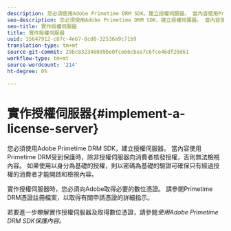 ```yaml
---
description: 您必須使用Adobe Primetime DRM SDK，建立授權伺服器。 當內容使用Primetime DRM受到保護時，除非授權伺服器向消費者核發授權，否則無法檢視內容。 如果使用以身分為基礎的授權，則以密碼為基礎的驗證可確保只有經過授權的消費者才能開啟和檢視內容。
seo-description: 您必須使用Adobe Primetime DRM SDK，建立授權伺服器。 當內容使用Primetime DRM受到保護時，除非授權伺服器向消費者核發授權，否則無法檢視內容。 如果使用以身分為基礎的授權，則以密碼為基礎的驗證可確保只有經過授權的消費者才能開啟和檢視內容。
seo-title: 實作授權伺服器
title: 實作授權伺服器
uuid: 35647912-c87c-4e67-8cd0-32536a9c71b9
translation-type: tm+mt
source-git-commit: 29bc8323460d9be0fce66cbea7c6fce46df20d61
workflow-type: tm+mt
source-wordcount: '214'
ht-degree: 0%

---
```



# 實作授權伺服器{#implement-a-license-server}

您必須使用Adobe Primetime DRM SDK，建立授權伺服器。 當內容使用Primetime DRM受到保護時，除非授權伺服器向消費者核發授權，否則無法檢視內容。 如果使用以身分為基礎的授權，則以密碼為基礎的驗證可確保只有經過授權的消費者才能開啟和檢視內容。

實作授權伺服器時，您必須向Adobe取得必要的數位憑證。 請參閱Primetime DRM憑證註冊檔案，以取得有關申請憑證的詳細指示。

若要進一步瞭解實作授權伺服器及取得數位憑證，請參閱*使用Adobe Primetime DRM SDK保護內容。*
